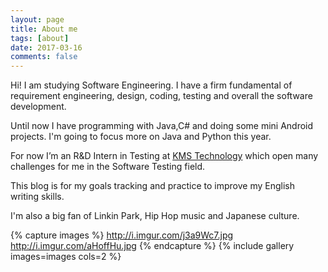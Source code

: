 ```yaml
---
layout: page
title: About me
tags: [about]
date: 2017-03-16
comments: false
---
```

Hi! 
I am studying Software Engineering. I have a firm fundamental of requirement engineering, design, coding, testing and overall the software development.

Until now I have programming with Java,C# and doing some mini Android projects. I'm going to focus more on Java and Python this year.

For now I’m an R&D Intern in Testing at [KMS Technology](kms-technology.com) which open many challenges for me in the Software Testing field. 

This blog is for my goals tracking and practice to improve my English writing skills.

I'm also a big fan of Linkin Park, Hip Hop music and Japanese culture.

{% capture images %}
    http://i.imgur.com/j3a9Wc7.jpg
    http://i.imgur.com/aHoffHu.jpg
{% endcapture %}
{% include gallery images=images cols=2 %}


